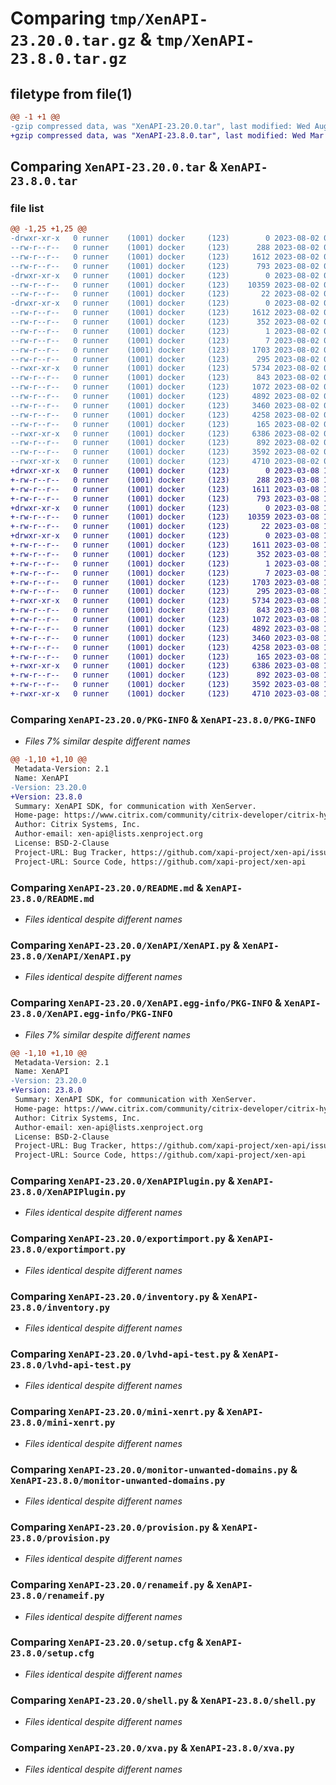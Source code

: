 # Comparing `tmp/XenAPI-23.20.0.tar.gz` & `tmp/XenAPI-23.8.0.tar.gz`

## filetype from file(1)

```diff
@@ -1 +1 @@
-gzip compressed data, was "XenAPI-23.20.0.tar", last modified: Wed Aug  2 09:10:22 2023, max compression
+gzip compressed data, was "XenAPI-23.8.0.tar", last modified: Wed Mar  8 14:57:18 2023, max compression
```

## Comparing `XenAPI-23.20.0.tar` & `XenAPI-23.8.0.tar`

### file list

```diff
@@ -1,25 +1,25 @@
-drwxr-xr-x   0 runner    (1001) docker     (123)        0 2023-08-02 09:10:22.924510 XenAPI-23.20.0/
--rw-r--r--   0 runner    (1001) docker     (123)      288 2023-08-02 09:09:50.000000 XenAPI-23.20.0/Makefile
--rw-r--r--   0 runner    (1001) docker     (123)     1612 2023-08-02 09:10:22.924510 XenAPI-23.20.0/PKG-INFO
--rw-r--r--   0 runner    (1001) docker     (123)      793 2023-08-02 09:09:50.000000 XenAPI-23.20.0/README.md
-drwxr-xr-x   0 runner    (1001) docker     (123)        0 2023-08-02 09:10:22.920510 XenAPI-23.20.0/XenAPI/
--rw-r--r--   0 runner    (1001) docker     (123)    10359 2023-08-02 09:09:50.000000 XenAPI-23.20.0/XenAPI/XenAPI.py
--rw-r--r--   0 runner    (1001) docker     (123)       22 2023-08-02 09:09:50.000000 XenAPI-23.20.0/XenAPI/__init__.py
-drwxr-xr-x   0 runner    (1001) docker     (123)        0 2023-08-02 09:10:22.924510 XenAPI-23.20.0/XenAPI.egg-info/
--rw-r--r--   0 runner    (1001) docker     (123)     1612 2023-08-02 09:10:22.000000 XenAPI-23.20.0/XenAPI.egg-info/PKG-INFO
--rw-r--r--   0 runner    (1001) docker     (123)      352 2023-08-02 09:10:22.000000 XenAPI-23.20.0/XenAPI.egg-info/SOURCES.txt
--rw-r--r--   0 runner    (1001) docker     (123)        1 2023-08-02 09:10:22.000000 XenAPI-23.20.0/XenAPI.egg-info/dependency_links.txt
--rw-r--r--   0 runner    (1001) docker     (123)        7 2023-08-02 09:10:22.000000 XenAPI-23.20.0/XenAPI.egg-info/top_level.txt
--rw-r--r--   0 runner    (1001) docker     (123)     1703 2023-08-02 09:09:50.000000 XenAPI-23.20.0/XenAPIPlugin.py
--rw-r--r--   0 runner    (1001) docker     (123)      295 2023-08-02 09:09:50.000000 XenAPI-23.20.0/echo.py
--rwxr-xr-x   0 runner    (1001) docker     (123)     5734 2023-08-02 09:09:50.000000 XenAPI-23.20.0/exportimport.py
--rw-r--r--   0 runner    (1001) docker     (123)      843 2023-08-02 09:09:50.000000 XenAPI-23.20.0/inventory.py
--rw-r--r--   0 runner    (1001) docker     (123)     1072 2023-08-02 09:09:50.000000 XenAPI-23.20.0/lvhd-api-test.py
--rw-r--r--   0 runner    (1001) docker     (123)     4892 2023-08-02 09:09:50.000000 XenAPI-23.20.0/mini-xenrt.py
--rw-r--r--   0 runner    (1001) docker     (123)     3460 2023-08-02 09:09:50.000000 XenAPI-23.20.0/monitor-unwanted-domains.py
--rw-r--r--   0 runner    (1001) docker     (123)     4258 2023-08-02 09:09:50.000000 XenAPI-23.20.0/provision.py
--rw-r--r--   0 runner    (1001) docker     (123)      165 2023-08-02 09:09:50.000000 XenAPI-23.20.0/pyproject.toml
--rwxr-xr-x   0 runner    (1001) docker     (123)     6386 2023-08-02 09:09:50.000000 XenAPI-23.20.0/renameif.py
--rw-r--r--   0 runner    (1001) docker     (123)      892 2023-08-02 09:10:22.924510 XenAPI-23.20.0/setup.cfg
--rw-r--r--   0 runner    (1001) docker     (123)     3592 2023-08-02 09:09:50.000000 XenAPI-23.20.0/shell.py
--rwxr-xr-x   0 runner    (1001) docker     (123)     4710 2023-08-02 09:09:50.000000 XenAPI-23.20.0/xva.py
+drwxr-xr-x   0 runner    (1001) docker     (123)        0 2023-03-08 14:57:18.712777 XenAPI-23.8.0/
+-rw-r--r--   0 runner    (1001) docker     (123)      288 2023-03-08 14:56:48.000000 XenAPI-23.8.0/Makefile
+-rw-r--r--   0 runner    (1001) docker     (123)     1611 2023-03-08 14:57:18.712777 XenAPI-23.8.0/PKG-INFO
+-rw-r--r--   0 runner    (1001) docker     (123)      793 2023-03-08 14:56:48.000000 XenAPI-23.8.0/README.md
+drwxr-xr-x   0 runner    (1001) docker     (123)        0 2023-03-08 14:57:18.708777 XenAPI-23.8.0/XenAPI/
+-rw-r--r--   0 runner    (1001) docker     (123)    10359 2023-03-08 14:56:48.000000 XenAPI-23.8.0/XenAPI/XenAPI.py
+-rw-r--r--   0 runner    (1001) docker     (123)       22 2023-03-08 14:56:48.000000 XenAPI-23.8.0/XenAPI/__init__.py
+drwxr-xr-x   0 runner    (1001) docker     (123)        0 2023-03-08 14:57:18.712777 XenAPI-23.8.0/XenAPI.egg-info/
+-rw-r--r--   0 runner    (1001) docker     (123)     1611 2023-03-08 14:57:18.000000 XenAPI-23.8.0/XenAPI.egg-info/PKG-INFO
+-rw-r--r--   0 runner    (1001) docker     (123)      352 2023-03-08 14:57:18.000000 XenAPI-23.8.0/XenAPI.egg-info/SOURCES.txt
+-rw-r--r--   0 runner    (1001) docker     (123)        1 2023-03-08 14:57:18.000000 XenAPI-23.8.0/XenAPI.egg-info/dependency_links.txt
+-rw-r--r--   0 runner    (1001) docker     (123)        7 2023-03-08 14:57:18.000000 XenAPI-23.8.0/XenAPI.egg-info/top_level.txt
+-rw-r--r--   0 runner    (1001) docker     (123)     1703 2023-03-08 14:56:48.000000 XenAPI-23.8.0/XenAPIPlugin.py
+-rw-r--r--   0 runner    (1001) docker     (123)      295 2023-03-08 14:56:48.000000 XenAPI-23.8.0/echo.py
+-rwxr-xr-x   0 runner    (1001) docker     (123)     5734 2023-03-08 14:56:48.000000 XenAPI-23.8.0/exportimport.py
+-rw-r--r--   0 runner    (1001) docker     (123)      843 2023-03-08 14:56:48.000000 XenAPI-23.8.0/inventory.py
+-rw-r--r--   0 runner    (1001) docker     (123)     1072 2023-03-08 14:56:48.000000 XenAPI-23.8.0/lvhd-api-test.py
+-rw-r--r--   0 runner    (1001) docker     (123)     4892 2023-03-08 14:56:48.000000 XenAPI-23.8.0/mini-xenrt.py
+-rw-r--r--   0 runner    (1001) docker     (123)     3460 2023-03-08 14:56:48.000000 XenAPI-23.8.0/monitor-unwanted-domains.py
+-rw-r--r--   0 runner    (1001) docker     (123)     4258 2023-03-08 14:56:48.000000 XenAPI-23.8.0/provision.py
+-rw-r--r--   0 runner    (1001) docker     (123)      165 2023-03-08 14:56:48.000000 XenAPI-23.8.0/pyproject.toml
+-rwxr-xr-x   0 runner    (1001) docker     (123)     6386 2023-03-08 14:56:48.000000 XenAPI-23.8.0/renameif.py
+-rw-r--r--   0 runner    (1001) docker     (123)      892 2023-03-08 14:57:18.712777 XenAPI-23.8.0/setup.cfg
+-rw-r--r--   0 runner    (1001) docker     (123)     3592 2023-03-08 14:56:48.000000 XenAPI-23.8.0/shell.py
+-rwxr-xr-x   0 runner    (1001) docker     (123)     4710 2023-03-08 14:56:48.000000 XenAPI-23.8.0/xva.py
```

### Comparing `XenAPI-23.20.0/PKG-INFO` & `XenAPI-23.8.0/PKG-INFO`

 * *Files 7% similar despite different names*

```diff
@@ -1,10 +1,10 @@
 Metadata-Version: 2.1
 Name: XenAPI
-Version: 23.20.0
+Version: 23.8.0
 Summary: XenAPI SDK, for communication with XenServer.
 Home-page: https://www.citrix.com/community/citrix-developer/citrix-hypervisor-developer/
 Author: Citrix Systems, Inc.
 Author-email: xen-api@lists.xenproject.org
 License: BSD-2-Clause
 Project-URL: Bug Tracker, https://github.com/xapi-project/xen-api/issues
 Project-URL: Source Code, https://github.com/xapi-project/xen-api
```

### Comparing `XenAPI-23.20.0/README.md` & `XenAPI-23.8.0/README.md`

 * *Files identical despite different names*

### Comparing `XenAPI-23.20.0/XenAPI/XenAPI.py` & `XenAPI-23.8.0/XenAPI/XenAPI.py`

 * *Files identical despite different names*

### Comparing `XenAPI-23.20.0/XenAPI.egg-info/PKG-INFO` & `XenAPI-23.8.0/XenAPI.egg-info/PKG-INFO`

 * *Files 7% similar despite different names*

```diff
@@ -1,10 +1,10 @@
 Metadata-Version: 2.1
 Name: XenAPI
-Version: 23.20.0
+Version: 23.8.0
 Summary: XenAPI SDK, for communication with XenServer.
 Home-page: https://www.citrix.com/community/citrix-developer/citrix-hypervisor-developer/
 Author: Citrix Systems, Inc.
 Author-email: xen-api@lists.xenproject.org
 License: BSD-2-Clause
 Project-URL: Bug Tracker, https://github.com/xapi-project/xen-api/issues
 Project-URL: Source Code, https://github.com/xapi-project/xen-api
```

### Comparing `XenAPI-23.20.0/XenAPIPlugin.py` & `XenAPI-23.8.0/XenAPIPlugin.py`

 * *Files identical despite different names*

### Comparing `XenAPI-23.20.0/exportimport.py` & `XenAPI-23.8.0/exportimport.py`

 * *Files identical despite different names*

### Comparing `XenAPI-23.20.0/inventory.py` & `XenAPI-23.8.0/inventory.py`

 * *Files identical despite different names*

### Comparing `XenAPI-23.20.0/lvhd-api-test.py` & `XenAPI-23.8.0/lvhd-api-test.py`

 * *Files identical despite different names*

### Comparing `XenAPI-23.20.0/mini-xenrt.py` & `XenAPI-23.8.0/mini-xenrt.py`

 * *Files identical despite different names*

### Comparing `XenAPI-23.20.0/monitor-unwanted-domains.py` & `XenAPI-23.8.0/monitor-unwanted-domains.py`

 * *Files identical despite different names*

### Comparing `XenAPI-23.20.0/provision.py` & `XenAPI-23.8.0/provision.py`

 * *Files identical despite different names*

### Comparing `XenAPI-23.20.0/renameif.py` & `XenAPI-23.8.0/renameif.py`

 * *Files identical despite different names*

### Comparing `XenAPI-23.20.0/setup.cfg` & `XenAPI-23.8.0/setup.cfg`

 * *Files identical despite different names*

### Comparing `XenAPI-23.20.0/shell.py` & `XenAPI-23.8.0/shell.py`

 * *Files identical despite different names*

### Comparing `XenAPI-23.20.0/xva.py` & `XenAPI-23.8.0/xva.py`

 * *Files identical despite different names*

